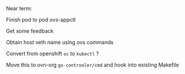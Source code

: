 
Near term:

Finish pod to pod ovs-appctl

Get some feedback

Obtain host veth name using ovs commands

Convert from openshift `oc` to `kubectl` ?

Move this to ovn-org `go-controoler/cmd` and hook into existing Makefile


